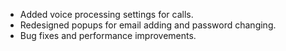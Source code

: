 - Added voice processing settings for calls.
- Redesigned popups for email adding and password changing.
- Bug fixes and performance improvements.
